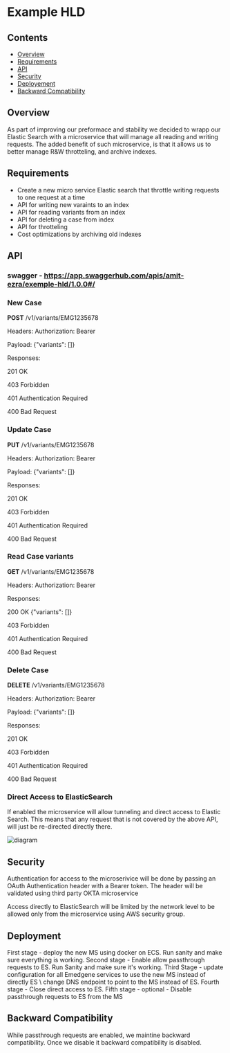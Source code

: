# Example HLD

## Contents

* [Overview](#overview)
* [Requirements](#requirements)
* [API](#api) 
* [Security](#security) 
* [Deployement](#deployment) 
* [Backward Compatibility](#backward-compatibility) 


## Overview 
As part of improving our preformace and stability we decided to wrapp our Elastic Search with a microservice that will manage all reading and writing requests. 
The added benefit of such microservice, is that it allows us to better manage R&W throtteling, and archive indexes.



## Requirements
* Create a new micro service Elastic search that throttle writing requests to one request at a time
* API for writing new varaints to an index
* API for reading variants from an index
* API for deleting a case from index
* API for throtteling 
* Cost optimizations by archiving old indexes


## API 
### swagger -  https://app.swaggerhub.com/apis/amit-ezra/exemple-hld/1.0.0#/ 
### New Case
**POST** /v1/variants/EMG1235678

Headers: Authorization: Bearer <token>

Payload: {"variants": [<list of variants data>]}

Responses:

201 OK

403 Forbidden

401 Authentication Required

400 Bad Request

### Update Case
**PUT** /v1/variants/EMG1235678

Headers: Authorization: Bearer <token>

Payload: {"variants": [<list of variants data>]}

Responses:

201 OK

403 Forbidden

401 Authentication Required

400 Bad Request

### Read Case variants
**GET** /v1/variants/EMG1235678

Headers: Authorization: Bearer <token>

Responses:

200 OK
{"variants": [<list of variants data>]}

403 Forbidden

401 Authentication Required

400 Bad Request


### Delete Case
**DELETE** /v1/variants/EMG1235678

Headers: Authorization: Bearer <token>

Payload: {"variants": [<list of variants data>]}

Responses:

201 OK

403 Forbidden

401 Authentication Required

400 Bad Request
 
 
### Direct Access to ElasticSearch
If enabled the microservice will allow tunneling and direct access to Elastic Search. This means that any request that is not covered by the above API, will just be re-directed directly there. 


![diagram](http://www.plantuml.com/plantuml/png/lPHRRzD048NVzrUC_1AmGfnUk50rLIyg85Kbg4df0qBMn3jDLbtlcjrrHAduxumtCQHMNa2ebQfuPuxcEtioyR4Fw49TQY4gVb25gj04IAudvrS9e8VQatlSEf_0fIgSdP1RgeAYglGTZKRF9vWGkc8H9TIHZ2-c9x5Xxm8A8O8Ack36gK1mXfxWCph5IY-m3XQBe9R8BMk468tWutZA0gqaND6tcdo0qKY8nYoyE68x1v2cdyQJQPf2acJBzQZi_FBzpkxU_ijNhz-yJH8GpjX0uDHy4LOtJTC5eIJdqrG0dDHXOPtwWK5P0wU4ZXnasU7Ktf4voZAMLtYlBSeeVqXQK780NxHYL_OMsXf833WO3BuACX8Qi12bPxinWGt36JAM34U5WHvPBFrV6jn0EGgrCx0x739luxW3uulM27LoKqRIzooVrVekIvAkbUxbyoZdgn_6XwC-Lo79mtr5N6ooGTLaiwxRwdUhS8I1agR-SyEoWCvVRuNe7K3yx6yHD2EvtsjJxsqJCRhLhT1RLKgom9E-7UJvd0mv5kRakPxdpzRp-r2WfznWINtmM5PwTNY-RQ2tjIiQQkLiGTwJpDTZHFSBYKj-uwoPmvaZsMm3QX-N_Ccs_1Gbj8lq13kx7TVciZ_SWtVMpPJaCBPNOsQNodjbvf427oBsdruD6uWTk3QuDaqoKaxn_xrukZ-bXvb6uF-D3Fvu6SACqMw5viOnY-fI_m80)


## Security

Authentication for access to the microserivice will be done by passing an OAuth Authentication header with a Bearer token. The header will be validated using third party OKTA microservice

Access directly to ElasticSearch will be limited by the network level to be allowed only from the microservice using AWS security group.

## Deployment
First stage - deploy the new MS using docker on ECS. Run sanity and make sure everything is working.
Second stage - Enable allow passthrough requests to ES. Run Sanity and make sure it's working.
Third Stage - update configuration for all Emedgene services to use the new MS instead of directly ES \ change DNS endpoint to point to the MS instead of ES. 
Fourth stage - Close direct access to ES.
Fifth stage - optional - Disable passthrough requests to ES from the MS

## Backward Compatibility
While passthrough requests are enabled, we maintine backward compatibility. Once we disable it backward compatibility is disabled. 



